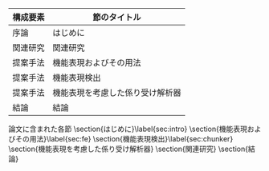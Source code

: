 構成要素 | 節のタイトル
 --- | --- 
序論 | はじめに
関連研究 | 関連研究
提案手法 | 機能表現およびその用法
提案手法 | 機能表現検出
提案手法 | 機能表現を考慮した係り受け解析器
結論 | 結論

論文に含まれた各節
\section{はじめに}\label{sec:intro}
\section{機能表現およびその用法}\label{sec:fe}
\section{機能表現検出}\label{sec:chunker}
\section{機能表現を考慮した係り受け解析器}
\section{関連研究}
\section{結論}
